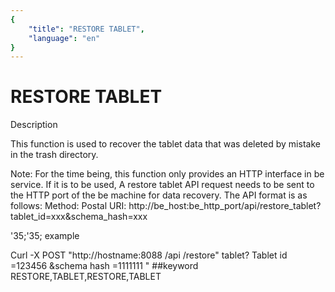 ```yaml
---
{
    "title": "RESTORE TABLET",
    "language": "en"
}
---
```


# RESTORE TABLET
Description

This function is used to recover the tablet data that was deleted by mistake in the trash directory.

Note: For the time being, this function only provides an HTTP interface in be service. If it is to be used,
A restore tablet API request needs to be sent to the HTTP port of the be machine for data recovery. The API format is as follows:
Method: Postal
URI: http://be_host:be_http_port/api/restore_tablet?tablet_id=xxx&schema_hash=xxx

'35;'35; example

Curl -X POST "http://hostname:8088 /api /restore" tablet? Tablet id =123456 &schema hash =1111111 "
##keyword
RESTORE,TABLET,RESTORE,TABLET
